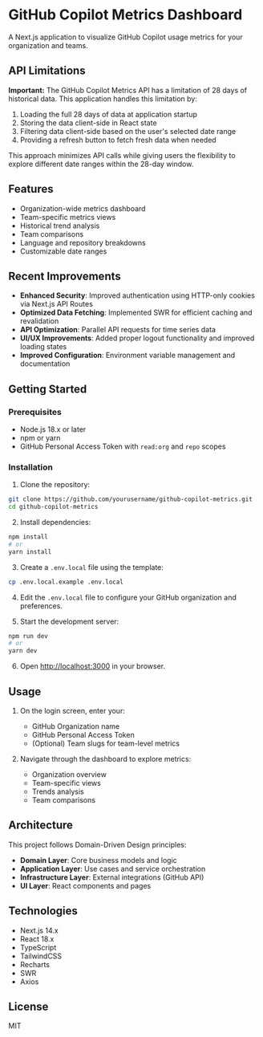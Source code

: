 # GitHub Copilot Metrics Dashboard

A Next.js application to visualize GitHub Copilot usage metrics for your organization and teams.

## API Limitations

**Important:** The GitHub Copilot Metrics API has a limitation of 28 days of historical data. This application handles this limitation by:

1. Loading the full 28 days of data at application startup
2. Storing the data client-side in React state
3. Filtering data client-side based on the user's selected date range
4. Providing a refresh button to fetch fresh data when needed

This approach minimizes API calls while giving users the flexibility to explore different date ranges within the 28-day window.

## Features

- Organization-wide metrics dashboard
- Team-specific metrics views
- Historical trend analysis
- Team comparisons
- Language and repository breakdowns
- Customizable date ranges

## Recent Improvements

- **Enhanced Security**: Improved authentication using HTTP-only cookies via Next.js API Routes
- **Optimized Data Fetching**: Implemented SWR for efficient caching and revalidation
- **API Optimization**: Parallel API requests for time series data
- **UI/UX Improvements**: Added proper logout functionality and improved loading states
- **Improved Configuration**: Environment variable management and documentation

## Getting Started

### Prerequisites

- Node.js 18.x or later
- npm or yarn
- GitHub Personal Access Token with `read:org` and `repo` scopes

### Installation

1. Clone the repository:

```bash
git clone https://github.com/yourusername/github-copilot-metrics.git
cd github-copilot-metrics
```

2. Install dependencies:

```bash
npm install
# or
yarn install
```

3. Create a `.env.local` file using the template:

```bash
cp .env.local.example .env.local
```

4. Edit the `.env.local` file to configure your GitHub organization and preferences.

5. Start the development server:

```bash
npm run dev
# or
yarn dev
```

6. Open [http://localhost:3000](http://localhost:3000) in your browser.

## Usage

1. On the login screen, enter your:
   - GitHub Organization name
   - GitHub Personal Access Token
   - (Optional) Team slugs for team-level metrics

2. Navigate through the dashboard to explore metrics:
   - Organization overview
   - Team-specific views
   - Trends analysis
   - Team comparisons

## Architecture

This project follows Domain-Driven Design principles:

- **Domain Layer**: Core business models and logic
- **Application Layer**: Use cases and service orchestration
- **Infrastructure Layer**: External integrations (GitHub API)
- **UI Layer**: React components and pages

## Technologies

- Next.js 14.x
- React 18.x
- TypeScript
- TailwindCSS
- Recharts
- SWR
- Axios

## License

MIT
